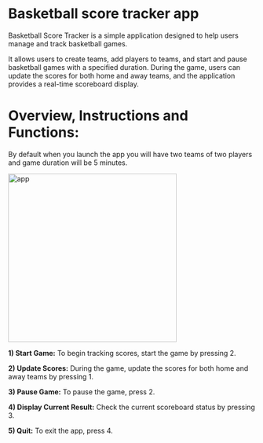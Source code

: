 # Basketball score tracker app

Basketball Score Tracker is a simple application designed to help users manage and track basketball games.

It allows users to create teams, add players to teams, and start and pause basketball games with a specified duration. During the game, users can update the scores for both home and away teams, and the application provides a real-time scoreboard display.

# Overview, Instructions and Functions:

By default when you launch the app you will have two teams of two players and game duration will be 5 minutes.


 <img width="343" alt="app" src="https://github.com/lemidoc/basketball-score-tracker/assets/156967555/f156e18b-d118-4029-a1f0-2260b6517640">


**1) Start Game:** To begin tracking scores, start the game by pressing 2.

**2) Update Scores:** During the game, update the scores for both home and away teams by pressing 1.

**3) Pause Game:** To pause the game, press 2.

**4) Display Current Result:** Check the current scoreboard status by pressing 3.

**5) Quit:** To exit the app, press 4.

